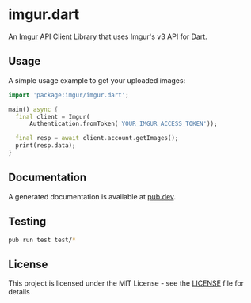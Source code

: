 # imgur.dart

An [Imgur](https://imgur.com/) API Client Library that uses Imgur's v3 API for [Dart](https://dart.dev/).

## Usage

A simple usage example to get your uploaded images:

```dart
import 'package:imgur/imgur.dart';

main() async {
  final client = Imgur(
      Authentication.fromToken('YOUR_IMGUR_ACCESS_TOKEN'));

  final resp = await client.account.getImages();
  print(resp.data);
}
```

## Documentation

A generated documentation is available at [pub.dev](https://pub.dev/documentation/imgur/latest/).

## Testing

```sh
pub run test test/*
```

## License

This project is licensed under the MIT License - see the [LICENSE](LICENSE) file for details
